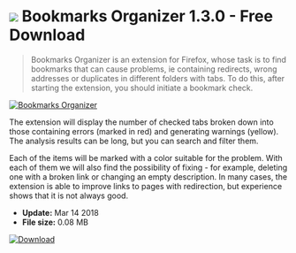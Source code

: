 # ![](https://cdn.softexe.net/static/icon/1/bookmarks-organizer-10547.png) Bookmarks Organizer 1.3.0 - Free Download

> Bookmarks Organizer is an extension for Firefox, whose task is to find bookmarks that can cause problems, ie containing redirects, wrong addresses or duplicates in different folders with tabs. To do this, after starting the extension, you should initiate a bookmark check.

[![Bookmarks Organizer](https://gallery.dpcdn.pl/imgc/Tools/81125/g_-_420x350_1.5_-_x2dda60de-4196-4112-9d15-e2beb7d7fa78.png)](https://softexe.net/win/internet/browser-add-ons/bookmarks-organizer:pRedg.html)

The extension will display the number of checked tabs broken down into those containing errors (marked in red) and generating warnings (yellow). The analysis results can be long, but you can search and filter them.
 
 Each of the items will be marked with a color suitable for the problem. With each of them we will also find the possibility of fixing - for example, deleting one with a broken link or changing an empty description. In many cases, the extension is able to improve links to pages with redirection, but experience shows that it is not always good.


- **Update:** Mar 14 2018
- **File size:** 0.08 MB

[![Download](https://cdn.softexe.net/static/img/download.png)](https://softexe.net/win/internet/browser-add-ons/bookmarks-organizer:pRedg.html)

